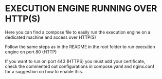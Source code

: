 EXECUTION ENGINE RUNNING OVER HTTP(S)
=====================================

Here you can find a compose file to easily run the execution engine on a dedicated machine and access over HTTP(S)

Follow the same steps as in the README in the root folder to run execution engine on port 80 (HTTP)

If you want to run on port 443 (HTTPS) you must add your certificate, check the commented out configurations in compose.yaml and
nginx.conf for a suggestion on how to enable this. 
